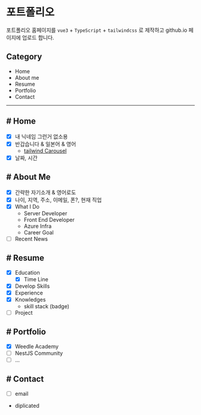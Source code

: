# 포트폴리오

포트폴리오 홈페이지를 `vue3` + `TypeScript` + `tailwindcss` 로 제작하고 github.io 페이지에 업로드 합니다.

## Category

- Home
- About me
- Resume
- Portfolio
- Contact

<hr>

## # Home

- [x] 내 닉네임 그런거 없소용
- [x] 반갑습니다 & 일본어 & 영어
  - [tailwind Carousel](https://devdojo.com/tnylea/creating-a-slider-with-tailwind-css)
- [x] 날짜, 시간

## # About Me

- [x] 간략한 자기소개 & 영어로도
- [x] 나이, 지역, 주소, 이메일, 폰?, 현재 직업
- [x] What I Do
  - Server Developer
  - Front End Developer
  - Azure Infra
  - Career Goal
- [ ] Recent News

## # Resume

- [x] Education
  - [x] Time Line
- [x] Develop Skills
- [x] Experience
- [x] Knowledges
  - skill stack (badge)
- [ ] Project

## # Portfolio

- [x] Weedle Academy
- [ ] NestJS Community
- [ ] ...

## # Contact

- [ ] email
- diplicated
